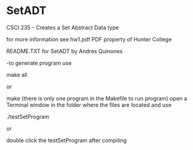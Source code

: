# SetADT
CSCI 235 - Creates a Set Abstract Data type

for more information see hw1.pdf
PDF property of Hunter College

README.TXT for SetADT by Andres Quinones

-to generate program use 

make all 

or

make
(there is only one program in the Makefile to run program)
open a Terminal window in the folder where the files are located and use

./testSetProgram

or 

double click the testSetProgram after compiling
